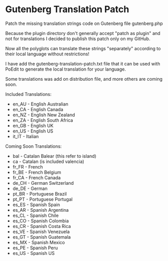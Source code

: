 # Gutenberg Translation Patch

Patch the missing translation strings code on Gutenberg file gutenberg.php

Because the plugin directory don't generally accept "patch as plugin" and not for translations I decided to publish this patch only on my GitHub.

Now all the polyglots can translate these strings "separately" according to their local language without restrictions!

I have add the gutenberg-translation-patch.txt file that it can be used with PoEdit to generate the local translation for your language.

Some translations was add on distribution file, and more others are coming soon.

Included Translations:

- en_AU - English Australian
- en_CA - English Canada
- en_NZ - English New Zealand
- en_ZA - English South Africa
- en_GB - English UK
- en_US - English US
- it_IT - Italian

Coming Soon Translations:

- bal   - Catalan Balear (this refer to island)
- ca    - Catalan (is included valencia)
- fr_FR - French
- fr_BE - French Belgium
- fr_CA - French Canada
- de_CH - German Switzerland
- de_DE - German
- pt_BR - Portuguese Brazil
- pt_PT - Portuguese Portugal
- es_ES - Spanish Spain
- es_AR - Spanish Argentina
- es_CL - Spanish Chile
- es_CO - Spanish Colombia
- es_CR - Spanish Costa Rica
- es_VE - Spanish Venezuela
- es_GT - Spanish Guatemala
- es_MX - Spanish Mexico
- es_PE - Spanish Peru
- es_US - Spanish US

